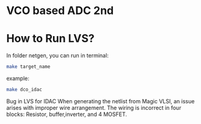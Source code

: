 # VCO based ADC 2nd 

# How to Run LVS?
In folder netgen, you can run in terminal:
```sh
make target_name
```

example:
```sh
make dco_idac
```

Bug in LVS for IDAC
When generating the netlist from Magic VLSI, an issue arises with improper wire arrangement. The wiring is incorrect in four blocks: Resistor, buffer,inverter, and 4 MOSFET.
